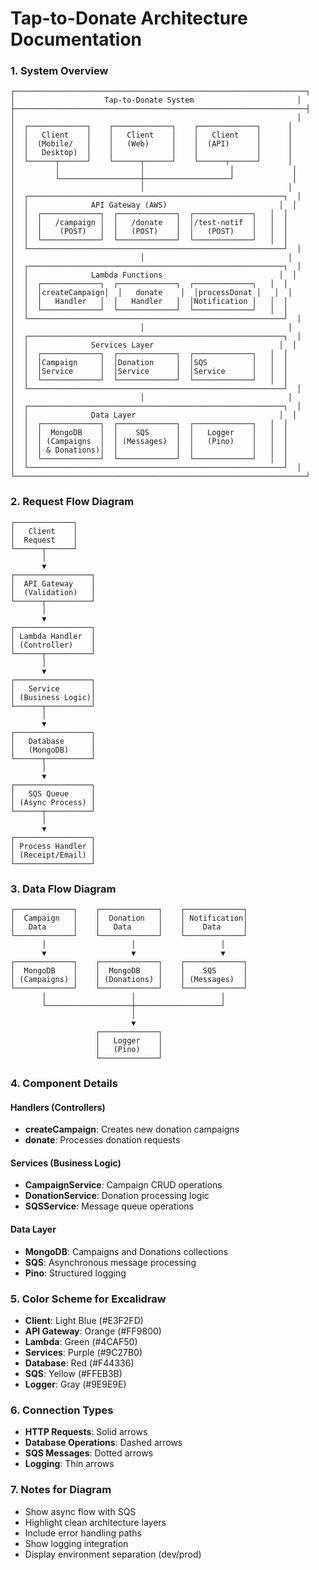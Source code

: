 # Tap-to-Donate Architecture Documentation

### 1. System Overview
```
┌─────────────────────────────────────────────────────────────────┐
│                    Tap-to-Donate System                       │
├─────────────────────────────────────────────────────────────────┤
│                                                               │
│  ┌─────────────┐    ┌─────────────┐    ┌─────────────┐      │
│  │   Client    │    │   Client    │    │   Client    │      │
│  │  (Mobile/   │    │   (Web)     │    │  (API)      │      │
│  │   Desktop)  │    │             │    │             │      │
│  └──────┬──────┘    └──────┬──────┘    └──────┬──────┘      │
│         │                  │                   │             │
│         └──────────────────┼───────────────────┘             │
│                            │                                │
│  ┌─────────────────────────────────────────────────────────┐  │
│  │              API Gateway (AWS)                         │  │
│  │  ┌─────────────┐  ┌─────────────┐  ┌─────────────┐   │  │
│  │  │   /campaign │  │   /donate   │  │/test-notif  │   │  │
│  │  │    (POST)   │  │   (POST)    │  │   (POST)    │   │  │
│  │  └─────────────┘  └─────────────┘  └─────────────┘   │  │
│  └─────────────────────────────────────────────────────────┘  │
│                            │                                │
│  ┌─────────────────────────────────────────────────────────┐  │
│  │              Lambda Functions                          │  │
│  │  ┌─────────────┐  ┌─────────────┐  ┌─────────────┐   │  │
│  │  │createCampaign│  │   donate    │  │processDonat │   │  │
│  │  │   Handler   │  │   Handler   │  │Notification │   │  │
│  │  └─────────────┘  └─────────────┘  └─────────────┘   │  │
│  └─────────────────────────────────────────────────────────┘  │
│                            │                                │
│  ┌─────────────────────────────────────────────────────────┐  │
│  │              Services Layer                            │  │
│  │  ┌─────────────┐  ┌─────────────┐  ┌─────────────┐   │  │
│  │  │Campaign     │  │Donation     │  │SQS          │   │  │
│  │  │Service      │  │Service      │  │Service      │   │  │
│  │  └─────────────┘  └─────────────┘  └─────────────┘   │  │
│  └─────────────────────────────────────────────────────────┘  │
│                            │                                │
│  ┌─────────────────────────────────────────────────────────┐  │
│  │              Data Layer                                │  │
│  │  ┌─────────────┐  ┌─────────────┐  ┌─────────────┐   │  │
│  │  │  MongoDB    │  │    SQS      │  │   Logger    │   │  │
│  │  │ (Campaigns  │  │ (Messages)  │  │   (Pino)    │   │  │
│  │  │ & Donations)│  │             │  │             │   │  │
│  │  └─────────────┘  └─────────────┘  └─────────────┘   │  │
│  └─────────────────────────────────────────────────────────┘  │
└─────────────────────────────────────────────────────────────────┘
```

### 2. Request Flow Diagram
```
┌─────────────┐
│   Client    │
│  Request    │
└──────┬──────┘
       │
       ▼
┌─────────────────┐
│  API Gateway    │
│  (Validation)   │
└──────┬──────────┘
       │
       ▼
┌─────────────────┐
│ Lambda Handler  │
│ (Controller)    │
└──────┬──────────┘
       │
       ▼
┌─────────────────┐
│   Service       │
│ (Business Logic)│
└──────┬──────────┘
       │
       ▼
┌─────────────────┐
│   Database      │
│   (MongoDB)     │
└──────┬──────────┘
       │
       ▼
┌─────────────────┐
│   SQS Queue     │
│ (Async Process) │
└──────┬──────────┘
       │
       ▼
┌─────────────────┐
│ Process Handler │
│ (Receipt/Email) │
└─────────────────┘
```

### 3. Data Flow Diagram
```
┌─────────────┐    ┌─────────────┐    ┌─────────────┐
│  Campaign   │    │  Donation   │    │ Notification│
│   Data      │    │   Data      │    │    Data     │
└─────────────┘    └─────────────┘    └─────────────┘
       │                   │                   │
       ▼                   ▼                   ▼
┌─────────────┐    ┌─────────────┐    ┌─────────────┐
│  MongoDB    │    │  MongoDB    │    │    SQS      │
│ (Campaigns) │    │ (Donations) │    │ (Messages)  │
└─────────────┘    └─────────────┘    └─────────────┘
       │                   │                   │
       └───────────────────┼───────────────────┘
                           │
                           ▼
                   ┌─────────────┐
                   │   Logger    │
                   │   (Pino)    │
                   └─────────────┘
```

### 4. Component Details

#### Handlers (Controllers)
- **createCampaign**: Creates new donation campaigns
- **donate**: Processes donation requests

#### Services (Business Logic)
- **CampaignService**: Campaign CRUD operations
- **DonationService**: Donation processing logic
- **SQSService**: Message queue operations

#### Data Layer
- **MongoDB**: Campaigns and Donations collections
- **SQS**: Asynchronous message processing
- **Pino**: Structured logging

### 5. Color Scheme for Excalidraw
- **Client**: Light Blue (#E3F2FD)
- **API Gateway**: Orange (#FF9800)
- **Lambda**: Green (#4CAF50)
- **Services**: Purple (#9C27B0)
- **Database**: Red (#F44336)
- **SQS**: Yellow (#FFEB3B)
- **Logger**: Gray (#9E9E9E)

### 6. Connection Types
- **HTTP Requests**: Solid arrows
- **Database Operations**: Dashed arrows
- **SQS Messages**: Dotted arrows
- **Logging**: Thin arrows

### 7. Notes for Diagram
- Show async flow with SQS
- Highlight clean architecture layers
- Include error handling paths
- Show logging integration
- Display environment separation (dev/prod) 